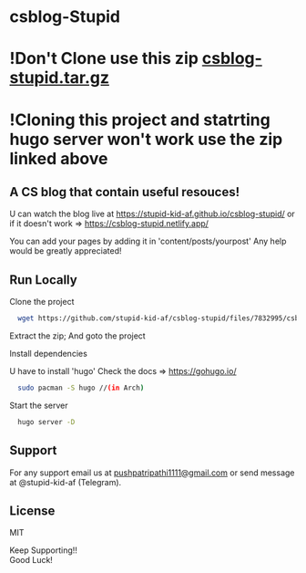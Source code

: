 # csblog-Stupid
# !Don't Clone use this zip [csblog-stupid.tar.gz](https://github.com/stupid-kid-af/csblog-stupid/files/7832995/csblog-stupid.tar.gz)
# !Cloning this project and statrting hugo server won't work use the zip linked above
## A CS blog that contain useful resouces!
  U can watch the blog live at https://stupid-kid-af.github.io/csblog-stupid/ 
or if it doesn't work => https://csblog-stupid.netlify.app/
  

You can add your pages by adding it in 'content/posts/yourpost'
Any help would be greatly appreciated!

## Run Locally

Clone the project

```bash
  wget https://github.com/stupid-kid-af/csblog-stupid/files/7832995/csblog-stupid.tar.gz
```

Extract the zip;
And goto the project

Install dependencies

U have to install 'hugo'
Check the docs => https://gohugo.io/

```bash
  sudo pacman -S hugo //(in Arch) 

```

Start the server

```bash
  hugo server -D
```

## Support 

  For any support email us at pushpatripathi1111@gmail.com or send message at @stupid-kid-af (Telegram).
  
  
## License 

  MIT
    
Keep Supporting!!    
Good Luck!
